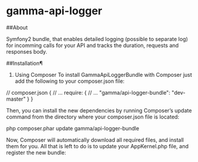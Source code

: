 # gamma-api-logger

##About

Symfony2 bundle, that enables detailed logging (possible to separate log) for incomming calls for your API and tracks the duration, requests and responses body. 

##Installation¶

1. Using Composer
To install GammaApiLoggerBundle with Composer just add the following to your composer.json file:

// composer.json
{
    // ...
    require: {
        // ...
        "gamma/api-logger-bundle": "dev-master"
    }
}

Then, you can install the new dependencies by running Composer’s update command from the directory where your composer.json file is located:

php composer.phar update gamma/api-logger-bundle

Now, Composer will automatically download all required files, and install them for you. All that is left to do is to update your AppKernel.php file, and register the new bundle:

<?php

// in AppKernel::registerBundles()
$bundles = array(
    // ...
    new Gamma\GammaApiLoggerBundle\GammaApiLoggerBundle(),
    // ...
);
